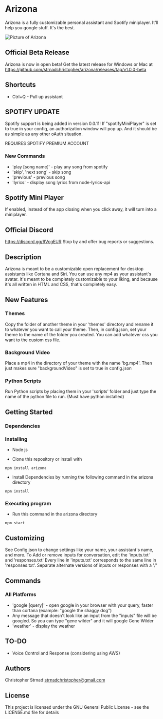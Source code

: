 Arizona
======

Arizona is a fully customizable personal assistant and Spotify miniplayer. It'll help you google stuff. It's the best.

![Picture of Arizona](https://github.com/strnadchristopher/arizona/blob/master/preview.gif?raw=true)

## Official Beta Release

Arizona is now in open beta! Get the latest release for Windows or Mac at https://github.com/strnadchristopher/arizona/releases/tag/v1.0.0-beta

## Shortcuts

* Ctrl+Q - Pull up assistant

## SPOTIFY UPDATE

Spotify support is being added in version 0.0.11! If "spotifyMiniPlayer" is set to true in your config, an authorization window will pop up. And it should be as simple as any other oAuth situation.

REQUIRES SPOTIFY PREMIUM ACCOUNT

### New Commands
* 'play [song name]' - play any song from spotify
* 'skip', 'next song' - skip song
* 'previous' - previous song
* 'lyrics' - display song lyrics from node-lyrics-api

## Spotify Mini Player

If enabled, instead of the app closing when you click away, it will turn into a miniplayer.

## Official Discord

https://discord.gg/6VcgEUR
Stop by and offer bug reports or suggestions.

## Description

Arizona is meant to be a customizable open replacement for desktop assistants like Cortana and Siri. You can use any mp4 as your assistant's avatar. It's meant to be completely customizable to your liking, and because it's all written in HTML and CSS, that's completely easy.

## New Features

### Themes
Copy the folder of another theme in your 'themes' directory and rename it to whatever you want to call your theme. Then, in config.json, set your theme to the name of the folder you created. You can add whatever css you want to the custom css file.

### Background Video
Place a mp4 in the directory of your theme with the name 'bg.mp4'. Then just makes sure "backgroundVideo" is set to true in config.json

### Python Scripts
Run Python scripts by placing them in your 'scripts' folder and just type the name of the python file to run. (Must have python installed)

## Getting Started

### Dependencies

### Installing

* Node js

* Clone this repository or install with
```
npm install arizona
```


* Install Dependencies by running the following command in the arizona directory
```
npm install
```

### Executing program

* Run this command in the arizona directory
```
npm start
```

## Customizing
See Config.json to change settings like your name, your assistant's name, and more.
To Add or remove inputs for conversation, edit the 'inputs.txt' and 'responses.txt'
Every line in 'inputs.txt' corresponds to the same line in 'responses.txt'. Separate alternate versions of inputs or responses with a '/'

## Commands

### All Platforms
* 'google [query]' - open google in your browser with your query, faster than cortana (example: "google the shaggy dog")
* Any message that doesn't look like an input from the "inputs" file will be googled. So you can type "gene wilder" and it will google Gene Wilder
* 'weather' - display the weather

## TO-DO

* Voice Control and Response (considering using AWS)

## Authors

Christopher Strnad
strnadchristopher@gmail.com

## License

This project is licensed under the GNU General Public License - see the LICENSE.md file for details
